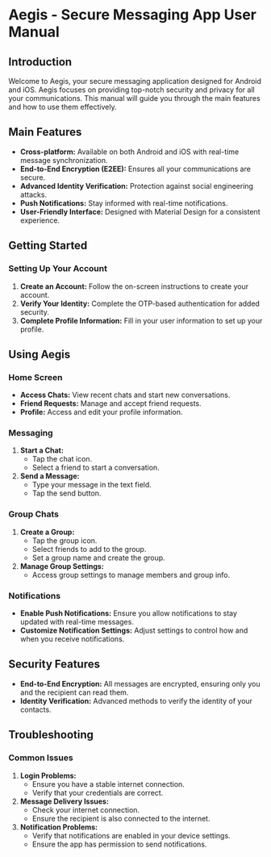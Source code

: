 # Aegis - Secure Messaging App User Manual

## Introduction

Welcome to Aegis, your secure messaging application designed for Android and iOS. Aegis focuses on providing top-notch security and privacy for all your communications. This manual will guide you through the main features and how to use them effectively.

## Main Features

- **Cross-platform:** Available on both Android and iOS with real-time message synchronization.
- **End-to-End Encryption (E2EE):** Ensures all your communications are secure.
- **Advanced Identity Verification:** Protection against social engineering attacks.
- **Push Notifications:** Stay informed with real-time notifications.
- **User-Friendly Interface:** Designed with Material Design for a consistent experience.

## Getting Started

### Setting Up Your Account

1. **Create an Account:** Follow the on-screen instructions to create your account.
2. **Verify Your Identity:** Complete the OTP-based authentication for added security.
3. **Complete Profile Information:** Fill in your user information to set up your profile.

## Using Aegis

### Home Screen

- **Access Chats:** View recent chats and start new conversations.
- **Friend Requests:** Manage and accept friend requests.
- **Profile:** Access and edit your profile information.

### Messaging

1. **Start a Chat:**
   - Tap the chat icon.
   - Select a friend to start a conversation.
2. **Send a Message:**
   - Type your message in the text field.
   - Tap the send button.

### Group Chats

1. **Create a Group:**
   - Tap the group icon.
   - Select friends to add to the group.
   - Set a group name and create the group.
2. **Manage Group Settings:**
   - Access group settings to manage members and group info.

### Notifications

- **Enable Push Notifications:** Ensure you allow notifications to stay updated with real-time messages.
- **Customize Notification Settings:** Adjust settings to control how and when you receive notifications.

## Security Features

- **End-to-End Encryption:** All messages are encrypted, ensuring only you and the recipient can read them.
- **Identity Verification:** Advanced methods to verify the identity of your contacts.

## Troubleshooting

### Common Issues

1. **Login Problems:**
   - Ensure you have a stable internet connection.
   - Verify that your credentials are correct.
2. **Message Delivery Issues:**
   - Check your internet connection.
   - Ensure the recipient is also connected to the internet.
3. **Notification Problems:**
   - Verify that notifications are enabled in your device settings.
   - Ensure the app has permission to send notifications.
